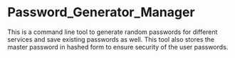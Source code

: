# Password_Generator_Manager
This is a command line tool to generate random passwords for different services and save existing passwords as well. This tool also stores the master password in hashed form to ensure security of the user passwords.
